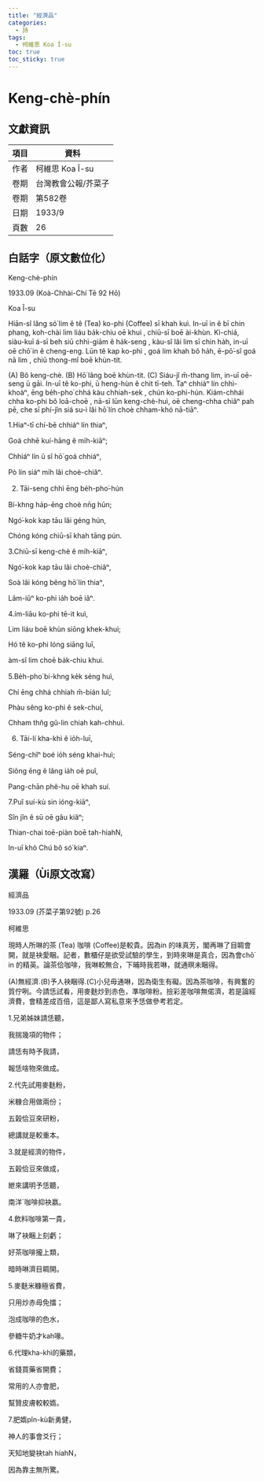 ```yaml
---
title: "經濟品"
categories:
  - 詩
tags:
  - 柯維思 Koa Î-su
toc: true
toc_sticky: true
---
```


# Keng-chè-phín

## 文獻資訊

| 項目 | 資料 |
|---|---|
| 作者 | 柯維思 Koa Î-su |
| 卷期 | 台灣教會公報/芥菜子 |
| 卷期 | 第582卷 |
| 日期 | 1933/9 |
| 頁數 | 26 |

## 白話字（原文數位化）

Keng-chè-phín

1933.09 (Koà-Chhài-Chí Tē 92 Hō)

Koa Î-su

Hiān-sî lâng só͘ lim ê tê (Tea) ko-phi (Coffee) sī khah kuì. In-uī in ê bī chin phang, koh-chài lim liáu ba̍k-chiu oē khui , chiū-sī boē ài-khùn. Kì-chiá, siàu-kuī á-sī beh siū chhì-giām ê ha̍k-seng , kàu-sî lâi lim sī chin ha̍h, in-uī oē chō͘ in ê cheng-eng. Lūn tê kap ko-phi , goá lim khah bô ha̍h, ē-pō͘-sî goá nā lim , chiū thong-mî boē khùn-tit.

(A) Bô keng-chè. (B) Hō͘ lâng boē khùn-tit. (C) Siáu-jî m̄-thang lim, in-uī oē-seng ū gāi. In-uī tê ko-phi, ū heng-hùn ê chit tī-teh. Taⁿ chhiáⁿ lín chhì-khoàⁿ, ēng be̍h-pho͘ chhá kàu chhiah-sek , chún ko-phi-hún. Kiám-chhái chha ko-phi bô loā-choē , nā-sī lūn keng-chè-huì, oē cheng-chha chiâⁿ pah pē, che sī phí-jîn siá su-ì lâi hō͘ lín choè chham-khó nā-tiāⁿ.

1.Hiaⁿ-tī chí-bē chhiáⁿ lín thiaⁿ,

Goá chhē kuí-hāng ê mi̍h-kiāⁿ;

Chhiáⁿ lín ū sî hō͘ goá chhiáⁿ,

Pò lín siáⁿ mi̍h lâi choè-chiâⁿ.

2. Tāi-seng chhì ēng be̍h-pho͘-hún

Bí-khng ha̍p-ēng choè nn̄g hūn;

Ngó͘-kok kap tāu lâi géng hún,

Chóng kóng chiū-sī khah tāng pún.

3.Chiū-sī keng-chè ê mi̍h-kiāⁿ,

Ngó͘-kok kap tāu lâi choè-chiâⁿ,

Soà lâi kóng bêng hō͘ lín thiaⁿ,

Lâm-iûⁿ ko-phi ia̍h boē iâⁿ.

4.ím-liāu ko-phi tē-it kuì,

Lim liáu boē khùn siōng khek-khui;

Hó tê ko-phi lóng siāng luī,

àm-sî lim choē ba̍k-chiu khui.

5.Be̍h-pho͘ bí-khng ke̍k séng huì,

Chí ēng chhá chhiah m̄-bián luî;

Phàu sêng ko-phi ê sek-chuí,

Chham thn̂g gû-lin chiah kah-chhuì.

6. Tāi-lí kha-khì ê io̍h-luī,

Séng-chîⁿ boé io̍h séng khai-huì;

Siông ēng ê lâng ia̍h oē puî,

Pang-chān phê-hu oē khah suí.

7.Puî suí-kù sin ióng-kiāⁿ,

Sîn jîn ê sū oē gâu kiâⁿ;

Thian-chai toē-piàn boē tah-hiahN,

In-uī khò Chú bô só͘ kiaⁿ.

## 漢羅（Ùi原文改寫）

經濟品

1933.09 (芥菜子第92號) p.26

柯維思

現時人所啉的茶 (Tea) 咖啡 (Coffee)是較貴。因為in 的味真芳，閣再啉了目睭會開，就是袂愛睏。記者，數櫃仔是欲受試驗的學生，到時來啉是真合，因為會chō͘ in 的精英。論茶佮咖啡，我啉較無合，下晡時我若啉，就通暝未睏得。

(A)無經濟.(B)予人袂睏得.(C)小兒毋通啉，因為衛生有礙。因為茶咖啡，有興奮的質佇咧。今請恁試看，用麥麩炒到赤色，準咖啡粉。撿彩差咖啡無偌濟，若是論經濟費，會精差成百倍，這是鄙人寫私意來予恁做參考若定。

1.兄弟姊妹請恁聽，

我揣幾項的物件；

請恁有時予我請，

報恁啥物來做成。

2.代先試用麥麩粉，

米糠合用做兩份；

五榖佮豆來研粉，

總講就是較重本。

3.就是經濟的物件，

五榖佮豆來做成，

紲來講明予恁聽，

南洋`咖啡抑袂嬴。

4.飲料咖啡第一貴，

啉了袂睏上刻虧；

好茶咖啡攏上類，

暗時啉濟目睭開。

5.麥麩米糠極省費，

只用炒赤毋免擂；

泡成咖啡的色水，

參糖牛奶才kah喙。

6.代理kha-khì的藥類，

省錢買藥省開費；

常用的人亦會肥，

幫贊皮膚較較媠。

7.肥媠pîn-kù新勇健，

神人的事會爻行；

天知地變袂tah hiahN，

因為靠主無所驚。
